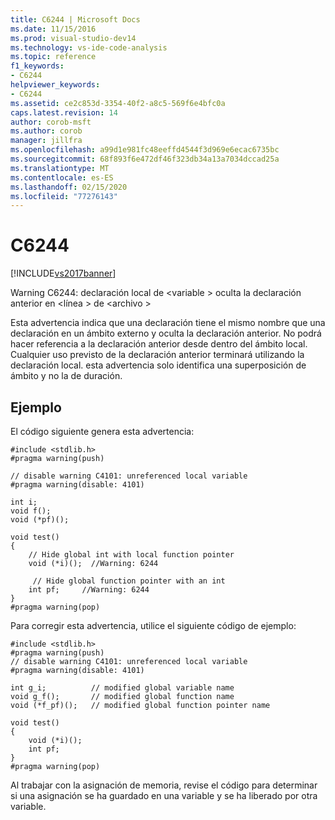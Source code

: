```yaml
---
title: C6244 | Microsoft Docs
ms.date: 11/15/2016
ms.prod: visual-studio-dev14
ms.technology: vs-ide-code-analysis
ms.topic: reference
f1_keywords:
- C6244
helpviewer_keywords:
- C6244
ms.assetid: ce2c853d-3354-40f2-a8c5-569f6e4bfc0a
caps.latest.revision: 14
author: corob-msft
ms.author: corob
manager: jillfra
ms.openlocfilehash: a99d1e981fc48eeffd4544f3d969e6ecac6735bc
ms.sourcegitcommit: 68f893f6e472df46f323db34a13a7034dccad25a
ms.translationtype: MT
ms.contentlocale: es-ES
ms.lasthandoff: 02/15/2020
ms.locfileid: "77276143"
---
```

# <a name="c6244"></a>C6244
[!INCLUDE[vs2017banner](../includes/vs2017banner.md)]

Warning C6244: declaración local de \<variable > oculta la declaración anterior en \<línea > de \<archivo >  
  
 Esta advertencia indica que una declaración tiene el mismo nombre que una declaración en un ámbito externo y oculta la declaración anterior. No podrá hacer referencia a la declaración anterior desde dentro del ámbito local. Cualquier uso previsto de la declaración anterior terminará utilizando la declaración local. esta advertencia solo identifica una superposición de ámbito y no la de duración.  
  
## <a name="example"></a>Ejemplo  
 El código siguiente genera esta advertencia:  
  
```  
#include <stdlib.h>  
#pragma warning(push)  
  
// disable warning C4101: unreferenced local variable   
#pragma warning(disable: 4101)   
  
int i;  
void f();  
void (*pf)();  
  
void test()  
{  
    // Hide global int with local function pointer  
    void (*i)();  //Warning: 6244  
  
     // Hide global function pointer with an int  
    int pf;     //Warning: 6244  
}  
#pragma warning(pop)  
```  
  
 Para corregir esta advertencia, utilice el siguiente código de ejemplo:  
  
```  
#include <stdlib.h>  
#pragma warning(push)  
// disable warning C4101: unreferenced local variable   
#pragma warning(disable: 4101)   
  
int g_i;          // modified global variable name  
void g_f();       // modified global function name  
void (*f_pf)();   // modified global function pointer name  
  
void test()  
{  
    void (*i)();  
    int pf;  
}  
#pragma warning(pop)  
```  
  
 Al trabajar con la asignación de memoria, revise el código para determinar si una asignación se ha guardado en una variable y se ha liberado por otra variable.
